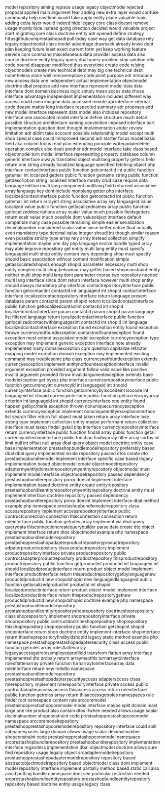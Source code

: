 model repository aiming replace usage legacy objectmodel rejected proposal applied main argument fear adding new extra layer would confuse community help costtime would take apply entity place valuable topic adding extra layer would indeed hide legacy core class doesnt remove usage mostly hide instead going direction decided would valuable project start migrating core class doctrine entity adr opened define strategy httpsgithubcomprestashopadrpull today case way get data database rely legacy objectmodel class model advantage drawback already knwo dont plan keeping future least exact current form yet keep working feature service cqrs command miscellaneous data provider access data also course doctrine entity legacy query dbal query problem stay solution rely code bound disappear modificed thus everytime create code relying objectmodels create new technical debt may big one technical debt nonetheless since well removereplace code point purpose adr introduce new access data one independent actual implementation objectmodel doctrine dbal propose add new interface represent model data data interface dont domain business logic simply mean acces data chose interface advantage independent implementation includes different way access could even imagine data accessed remote api interface internal code doesnt matter long interface respected summary adr proposes add new model interface represent data model also includes repository interface one associated model interface define structure much detail possible structure architecture naming convention imposed interface part implementation question dont thought implementation andor review limitation adr didint take account possible relationship model except multi shop special case could immproved second adr starter focus model basic field aka column focus read plan extending principle writeupdatedelete operation complex also dealt another adr model interface take class based objectmodel turn model interface representing property database column generic interface always translated object multilang property getters field return one string already localized language specified fetching object php interface contactinterface public function getcontactid int public function getemail int localized getters public function getname string public function getdescription string localized interface mostly crud case require data language edition multi lang component multilang field returned associative array language key dont include monolang getter php interface localizedcontactinterface public function getcontactid int public function getemail int return arrayint string associative array key languageid value localized value public function getlocalizednames array public function getlocalizeddescriptions array scalar value much possible fieldsgetters return scalr value much possible dont valueobject interface default compatible many case possible remaining simple easier serialization decimalnumber considered scalar value since better native float actually even mandatory type decimal value integer shoudl int though similar reason even possible strictly type array rely array instead collection simplify implementation maybe one day php language evolve handle typed array may able improve repository get entity multi lang entity must specify languageid multi shop entity content vary depending shop must specify shopid basic association without content modification simple getassociatedshopids enough shopid parameter necessary multi shop entity complex multi shop behaviour may getter based shopconstraint entity neither multi shop multi lang dont parameter course two repository needed multi lang interface since dont return interface however multi shop entity shopid always mandatory php interface contactrepositoryinterface public function getcontactint contactid int languageid int shopid contactinterface interface localizedcontactrepositoryinterface return language present database param contactid param shopid return localizedcontactinterface public function getlocalizedcontactint contactid int shopid localizedcontactinterface param contactid param shopid param language list filtered language return localizedcontactinterface public function getlocalizedcontactwithlanguagesint contactid int shopid int language localizedcontactinterface exception found exception entity found exception thrown currencynotfoundexception contactnotfoundexception found exception must extend associated model exception currencyexception type exception may implement generic exception interface note already implemented many domainexception cqrs question capitalize refactor mapping model exception domain exception may implemented existing command may troublesome php class currencynotfoundexception extends currencyexception implement entitynotfoundexceptioninterface invalid argument exception provided argument follow valid value like positive invalid argument provided throw invalidargumentexception extends base modelexception get byxyz php interface currencyrepositoryinterface public function getcurrencyint currencyid int languageid int shopid currencyinterface public function getcurrencybyisocodeint isocode int languageid int shopid currencyinterface public function getcurrencybyarray criterion int languageid int shopid currencyinterface one entity found happen getbycriteria exception thrown nonuniquecurrencyexception extends currencyexception implement nonuniqueentityexceptioninterface list search filter return full object must taken return array interface lose strong type implement collection entity maybe performant return collection interface must taken findall getall php interface currencyrepositoryinterface return currencyinterface public function findall array public function getall currencycollectioninterface public function findbyarray filter array sortby int limit null int offset null array dbal query object model doctrine entity case base implementation prestashopbundlemodelrepository preferably based dbal dbal query implemented inside repository passed dtos create dto prestashopbundlemodel implement interface specific case based legacy implementation based objectmodel create objectmodelrepository adaptermyentitydomainrepositorymyentityrepository objectmodel must implement model interface objectmodelrepository passed dependency prestashopbundlerepository proxy doesnt implement interface implementation based doctrine entity create entityrepository prestashopbundleentityrepositorymyentityrepository doctrine entity must implement interface doctrine repository passed dependency prestashopbundlerepository proxy doesnt implement interface dbal method example php namespace prestashopbundlemodelrepository class accessrepository implement accessrepositoryinterface public contructconnection connection thisconnection connection return roleinterface public function getroles array implement via dbal query querydata thisconnectioncreatequerybuilder parse data create dto object implement interface return dtos objectmodel example php namespace prestashopbundlemodelrepository prestashopprestashopadapterproductrepositoryproductrepository adpaterproductrepository class productrepository implement productrepositoryinterface private productrepository public contructadapterproductrepository productrepository thisproductrepository productrepository public function getproductint productid int languageid int shopid localizedproductinterface return product object model implement interface productinterface return thisproductrepositorygetbylanguagenew productidproductid new shopidshopid new languageidlanguageid public function getlocalizedproductint productid int shopid localizedproductinterface return product object model implement interface localizedproductinterface return thisproductrepositorygetnew productidproductid new shopidshopid doctrine example php namespace prestashopbundlemodelrepository prestashopbundleentityrepositoryshoprepository doctrineshoprepository class shoprepository implement shoprepositoryinterface private shoprepository public contructdoctrineshoprepository shoprepository thisshoprepository shoprepository public function getshopint shopid shopinterface return shop doctrine entity implement interface shopinterface return thisshoprepositoryfindbyidshopid legacy static method example php namespace prestashopprestashopadaptersecurity class access public function getroles array rolesflattenarray legacyaccessgetrolesemployeeprofileid transform flatten array interface implemented dto probaly return arraymapthis turnarraytointerface rolesflattenarray private function turnarraytointerfacearray data roleinterface return new roledto namespace prestashopbundlemodelrepository prestashopprestashopadaptersecurityaccess adapteraccess class rolerepository implement rolerepositoryinterface private access public contructadapteraccess access thisaccess access return roleinterface public function getroles array return thisaccessgetroles namespaces rule folder root namespace content rule srccoremodel prestashopprestashopcoremodel model interface maybe split domain least large one like product also contain dtos ifwhen needed allows usage scalar decimalnumber shopconstraint code prestashopprestashopcoremodel namespace srccoremodelrepository prestashopprestashopcoremodelrepository repository interface could split subnamespaces large domain allows usage scalar decimalnumber shopconstraint code prestashopprestashopcoremodel namespace srcprestashopbundlerepository prestashopbundlerepository implementation interface regardless implementation dbal objectmodel doctrine allows sure find repository usage legacy object srcadaptermodelrepository prestashopprestashopadaptermodelrepository repository based abstractobjectmodelrepository based objectmodel class dont implement model repository interface implement partially method based static call also avoid putting bundle namespace dont see particular restriction needed srcprestashopbundleentityrepository prestashopbundleentityrepository repository based doctrine entity usage legacy class